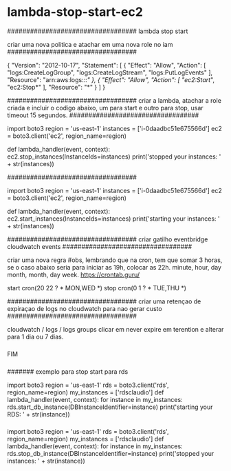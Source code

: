 # lambda-stop-start-ec2


##################################
lambda stop start

criar uma nova politica e atachar em uma nova role no iam
##################################



{
    "Version": "2012-10-17",
    "Statement": [
      {
        "Effect": "Allow",
        "Action": [
          "logs:CreateLogGroup",
          "logs:CreateLogStream",
          "logs:PutLogEvents"
        ],
        "Resource": "arn:aws:logs:*:*:*"
      },
      {
        "Effect": "Allow",
        "Action": [
          "ec2:Start*",
          "ec2:Stop*"
        ],
        "Resource": "*"
      }
    ]
  }

##################################
criar a lambda, atachar a role criada e incluir o codigo abaixo, um para start e outro para stop, usar timeout 15 segundos.
##################################

import boto3
region = 'us-east-1'
instances = ['i-0daadbc51e675566d']
ec2 = boto3.client('ec2', region_name=region)

def lambda_handler(event, context):
    ec2.stop_instances(InstanceIds=instances)
    print('stopped your instances: ' + str(instances))


##################################

import boto3
region = 'us-east-1'
instances = ['i-0daadbc51e675566d']
ec2 = boto3.client('ec2', region_name=region)

def lambda_handler(event, context):
    ec2.start_instances(InstanceIds=instances)
    print('starting your instances: ' + str(instances))
    
    
    
##################################
criar gatilho eventbridge cloudwatch events
##################################

criar uma nova regra
#obs, lembrando que na cron, tem que somar 3 horas, se o caso abaixo seria para iniciar as 19h, colocar as 22h. minute, hour, day month, month, day week. https://crontab.guru/

start
cron(20 22 ? * MON,WED *)
stop
cron(0 1 ? * TUE,THU *)

##################################
criar uma retençao de expiraçao de logs no cloudwatch para nao gerar custo
##################################

cloudwatch / logs / logs groups
clicar em never expire em terention e alterar para 1 dia ou 7 dias.


#####
FIM
#####





####### exemplo para stop start para rds

import boto3
region = 'us-east-1'
rds = boto3.client('rds', region_name=region)
my_instances = ['rdsclaudio']
def lambda_handler(event, context):
    for instance in my_instances:
	    rds.start_db_instance(DBInstanceIdentifier=instance)
	    print('starting your RDS: ' + str(instance))



#####


import boto3
region = 'us-east-1'
rds = boto3.client('rds', region_name=region)
my_instances = ['rdsclaudio']
def lambda_handler(event, context):
    for instance in my_instances:
	    rds.stop_db_instance(DBInstanceIdentifier=instance)
	    print('stopped your instances: ' + str(instance))
